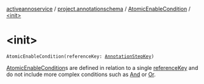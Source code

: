 [activeannoservice](../../index.md) / [project.annotationschema](../index.md) / [AtomicEnableCondition](index.md) / [&lt;init&gt;](./-init-.md)

# &lt;init&gt;

`AtomicEnableCondition(referenceKey: `[`AnnotationStepKey`](../-annotation-step-key/index.md)`)`

[AtomicEnableCondition](index.md)s are defined in relation to a single [referenceKey](reference-key.md) and do not include more complex conditions
such as [And](../-and/index.md) or [Or](../-or/index.md).

